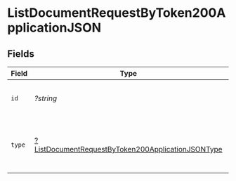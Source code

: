 # ListDocumentRequestByToken200ApplicationJSON


## Fields

| Field                                                                                                                            | Type                                                                                                                             | Required                                                                                                                         | Description                                                                                                                      | Example                                                                                                                          |
| -------------------------------------------------------------------------------------------------------------------------------- | -------------------------------------------------------------------------------------------------------------------------------- | -------------------------------------------------------------------------------------------------------------------------------- | -------------------------------------------------------------------------------------------------------------------------------- | -------------------------------------------------------------------------------------------------------------------------------- |
| `id`                                                                                                                             | *?string*                                                                                                                        | :heavy_minus_sign:                                                                                                               | The Document Request identifier.                                                                                                 | 64c9983041f25a1ae3511d14                                                                                                         |
| `type`                                                                                                                           | [?ListDocumentRequestByToken200ApplicationJSONType](../../models/operations/ListDocumentRequestByToken200ApplicationJSONType.md) | :heavy_minus_sign:                                                                                                               | The Template used for the Document Request.                                                                                      | onboarding-document-request                                                                                                      |